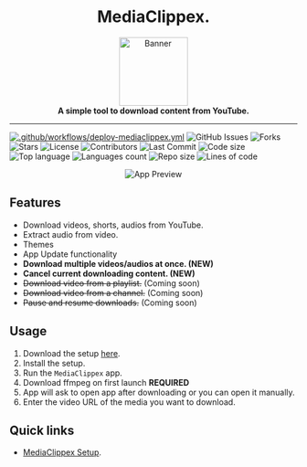 ﻿<div align="center">
  <h1>MediaClippex.</h1>
  <img src="https://raw.githubusercontent.com/pitzzahh/MediaClippex/main/MediaClippex/Resources/Icon.ico" alt="Banner" width="120" />
  <br>  
  <b>A simple tool to download content from YouTube.</b>
</div>

___

[![.github/workflows/deploy-mediaclippex.yml](https://github.com/pitzzahh/MediaClippex/actions/workflows/deploy-mediaclippex.yml/badge.svg)](https://github.com/pitzzahh/MediaClippex/actions/workflows/deploy-mediaclippex.yml)
![GitHub Issues](https://img.shields.io/github/issues/pitzzahh/MediaClippex)
![Forks](https://img.shields.io/github/forks/pitzzahh/MediaClippex)
![Stars](https://img.shields.io/github/stars/pitzzahh/MediaClippex)
![License](https://img.shields.io/github/license/pitzzahh/MediaClippex)
![Contributors](https://img.shields.io/github/contributors/pitzzahh/MediaClippex)
![Last Commit](https://img.shields.io/github/last-commit/pitzzahh/MediaClippex)
![Code size](https://img.shields.io/github/languages/code-size/pitzzahh/MediaClippex)
![Top language](https://img.shields.io/github/languages/top/pitzzahh/MediaClippex)
![Languages count](https://img.shields.io/github/languages/count/pitzzahh/MediaClippex)
![Repo size](https://img.shields.io/github/repo-size/pitzzahh/MediaClippex)
![Lines of code](https://img.shields.io/tokei/lines/github/pitzzahh/MediaClippex?label=lines%20of%20code)

<div align="center">
  <img src="preview.gif" alt="App Preview" />
</div>

## Features
- Download videos, shorts, audios from YouTube.
- Extract audio from video.
- Themes
- App Update functionality
- **Download multiple videos/audios at once. (NEW)**
- **Cancel current downloading content. (NEW)** 
- ~~Download video from a playlist.~~ (Coming soon)
- ~~Download video from a channel.~~ (Coming soon)
- ~~Pause and resume downloads.~~ (Coming soon)


## Usage

1. Download the setup [here](https://github.com/pitzzahh/MediaClippex/releases/download/4.3.19.132/MediaClippex.Setup.exe).
2. Install the setup.
3. Run the `MediaClippex` app.
4. Download ffmpeg on first launch **REQUIRED**
5. App will ask to open app after downloading or you can open it manually.
6. Enter the video URL of the media you want to download.

## Quick links
- [MediaClippex Setup](https://github.com/pitzzahh/MediaClippex/releases/download/4.3.19.132/MediaClippex.Setup.exe).
